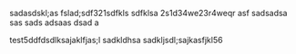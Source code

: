 sadasdskl;as
fslad;sdf321sdfkls
sdfklsa
2s1d34we23r4weqr
asf  sadsadsa sas sads adsaas dsad a 

test5ddfdsdlksajaklfjas;l
sadkldhsa
sadkljsdl;sajkasfjkl56